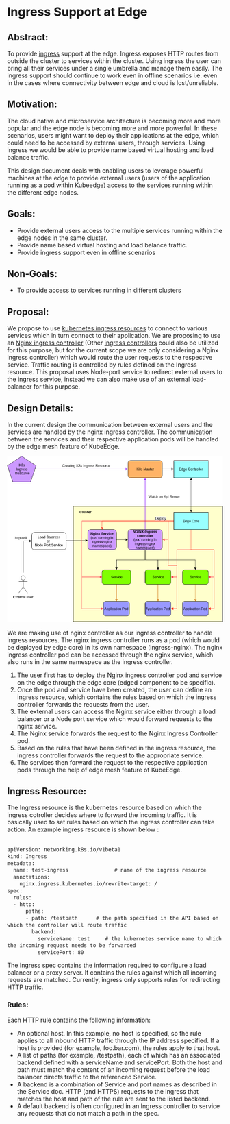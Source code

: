 # Ingress Support at Edge


## Abstract:

To provide [ingress](https://kubernetes.io/docs/concepts/services-networking/ingress/) support at the edge. Ingress exposes HTTP routes from outside the cluster to services within the cluster. 
Using ingress the user can bring all their services under a single umbrella and manage them easily. The ingress support should continue to work even in offline scenarios i.e. even in the cases where 
connectivity between edge and cloud is lost/unreliable. 


## Motivation:

The cloud native and microservice architecture is becoming more and more popular and the edge node is becoming more and more powerful. In these scenarios, users might want to deploy their applications at the edge, 
which could need to be accessed by external users, through services. Using ingress we would be able to provide name based virtual hosting and load balance traffic.

This design document deals with enabling users to leverage powerful machines at the edge to provide external users (users of the application running as a pod within Kubeedge)
access to the services running within the different edge nodes.  


## Goals:

- Provide external users access to the multiple services running within the edge nodes in the same cluster.
- Provide name based virtual hosting and load balance traffic.
- Provide ingress support even in offline scenarios


## Non-Goals:

- To provide access to services running in different clusters


## Proposal:
We propose to use [kubernetes ingress resources](https://kubernetes.io/docs/concepts/services-networking/ingress/#the-ingress-resource) to connect to various services which in turn connect to their application.
We are proposing to use an [Nginx ingress controller](https://www.nginx.com/products/nginx/kubernetes-ingress-controller) (Other [ingress controllers](https://kubernetes.io/docs/concepts/services-networking/ingress-controllers/#additional-controllers) 
could also be utilized for this purpose, but for the current scope we are only considering a Nginx ingress controller) which would route the user requests to the respective service. 
Traffic routing is controlled by rules defined on the Ingress resource. This proposal uses Node-port service to redirect external users to the ingress service, instead we can also make use of an external load-balancer for this purpose. 


## Design Details:

In the current design the communication between external users and the services are handled by the nginx ingress controller. The communication between the services and their respective application pods will be handled by the edge mesh feature of KubeEdge. 

<img src="../images/ingress/ingress.png">

We are making use of nginx controller as our ingress controller to handle ingress resources. The nginx ingress controller runs as a pod (which would be deployed by edge core) in its own namespace (ingress-nginx). 
The nginx ingress controller pod can be accessed through the nginx service, which also runs in the same namespace as the ingress controller.


1. The user first has to deploy the Nginx ingress controller pod and service on the edge through the edge core (edged component to be specific).
2. Once the pod and service have been created, the user can define an ingress resource, which contains the rules based on which the ingress controller forwards the requests from the user.
3. The external users can access the Nginx service either through a load balancer or a Node port service which would forward requests to the nginx service.
4. The Nginx service forwards the request to the Nginx Ingress Controller pod.
5. Based on the rules that have been defined in the ingress resource, the ingress controller forwards the request to the appropriate service.
6. The services then forward the request to the respective application pods through the help of edge mesh feature of KubeEdge.


## Ingress Resource:

The Ingress resource is the kubernetes resource based on which the ingress cotroller decides where to forward the incoming traffic. It is basically used to set rules based on which the ingress controller can take action.
An example ingress resource is shown below :

 ```ssh

 apiVersion: networking.k8s.io/v1beta1
 kind: Ingress
 metadata:
   name: test-ingress               # name of the ingress resource
   annotations:
     nginx.ingress.kubernetes.io/rewrite-target: /
 spec:
   rules:
   - http:
       paths:
       - path: /testpath      # the path specified in the API based on which the controller will route traffic
         backend:
           serviceName: test     # the kubernetes service name to which the incoming request needs to be forwarded 
           servicePort: 80

 ```
The Ingress spec contains the information required to configure a load balancer or a proxy server. It contains the rules against which all incoming requests are matched.
Currently, ingress only supports rules for redirecting HTTP traffic.

### Rules:

Each HTTP rule contains the following information:

- An optional host. In this example, no host is specified, so the rule applies to all inbound HTTP traffic through the IP address specified. If a host is provided (for example, foo.bar.com), the rules apply to that host.
- A list of paths (for example, /testpath), each of which has an associated backend defined with a serviceName and servicePort. Both the host and path must match the content of an incoming request before the load balancer directs traffic to the referenced Service.
- A backend is a combination of Service and port names as described in the Service doc. HTTP (and HTTPS) requests to the Ingress that matches the host and path of the rule are sent to the listed backend.
- A default backend is often configured in an Ingress controller to service any requests that do not match a path in the spec.

